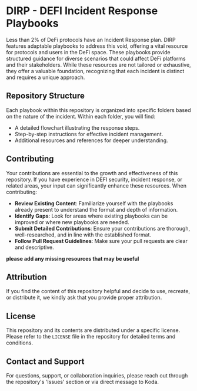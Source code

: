 # DIRP - DEFI Incident Response Playbooks

Less than 2% of DeFi protocols have an Incident Response plan. DIRP features adaptable playbooks to address this void, offering a vital resource for protocols and users in the DeFi space. These playbooks provide structured guidance for diverse scenarios that could affect DeFi platforms and their stakeholders. While these resources are not tailored or exhaustive, they offer a valuable foundation, recognizing that each incident is distinct and requires a unique approach.

## Repository Structure

Each playbook within this repository is organized into specific folders based on the nature of the incident. Within each folder, you will find:

- A detailed flowchart illustrating the response steps.
- Step-by-step instructions for effective incident management.
- Additional resources and references for deeper understanding.

## Contributing

Your contributions are essential to the growth and effectiveness of this repository. If you have experience in DEFI security, incident response, or related areas, your input can significantly enhance these resources. When contributing:

- **Review Existing Content**: Familiarize yourself with the playbooks already present to understand the format and depth of information.
- **Identify Gaps**: Look for areas where existing playbooks can be improved or where new playbooks are needed.
- **Submit Detailed Contributions**: Ensure your contributions are thorough, well-researched, and in line with the established format.
- **Follow Pull Request Guidelines**: Make sure your pull requests are clear and descriptive.

**please add any missing resources that may be useful**

## Attribution

If you find the content of this repository helpful and decide to use, recreate, or distribute it, we kindly ask that you provide proper attribution. 

## License

This repository and its contents are distributed under a specific license. Please refer to the `LICENSE` file in the repository for detailed terms and conditions.

## Contact and Support

For questions, support, or collaboration inquiries, please reach out through the repository's 'Issues' section or via direct message to Koda.

